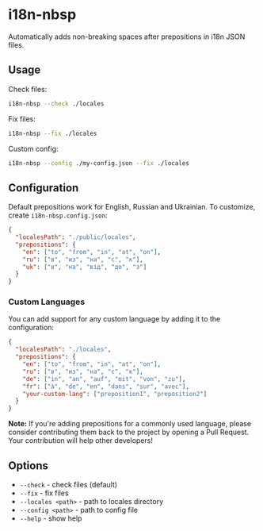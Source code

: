 # i18n-nbsp

Automatically adds non-breaking spaces after prepositions in i18n JSON files.

## Usage

Check files:
```bash
i18n-nbsp --check ./locales
```

Fix files:
```bash
i18n-nbsp --fix ./locales
```

Custom config:
```bash
i18n-nbsp --config ./my-config.json --fix ./locales
```

## Configuration

Default prepositions work for English, Russian and Ukrainian. To customize, create `i18n-nbsp.config.json`:

```json
{
  "localesPath": "./public/locales",
  "prepositions": {
    "en": ["to", "from", "in", "at", "on"],
    "ru": ["в", "из", "на", "с", "к"],
    "uk": ["в", "на", "від", "до", "з"]
  }
}
```

### Custom Languages

You can add support for any custom language by adding it to the configuration:

```json
{
  "localesPath": "./locales",
  "prepositions": {
    "en": ["to", "from", "in", "at", "on"],
    "ru": ["в", "из", "на", "с", "к"],
    "de": ["in", "an", "auf", "mit", "von", "zu"],
    "fr": ["à", "de", "en", "dans", "sur", "avec"],
    "your-custom-lang": ["preposition1", "preposition2"]
  }
}
```

**Note:** If you're adding prepositions for a commonly used language, please consider contributing them back to the project by opening a Pull Request. Your contribution will help other developers!

## Options

- `--check` - check files (default)
- `--fix` - fix files
- `--locales <path>` - path to locales directory
- `--config <path>` - path to config file
- `--help` - show help
